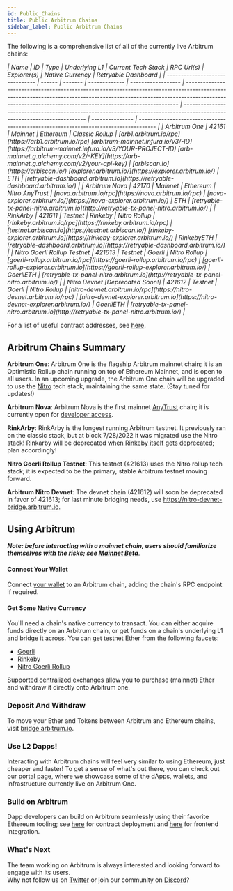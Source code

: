 ```yaml
---
id: Public_Chains
title: Public Arbitrum Chains
sidebar_label: Public Arbitrum Chains
---
```


The following is a comprehensive list of all of the currently live Arbitrum chains:

<em id="public-chains-table" class="arb-docs-table">
| Name                            | ID     | Type    | Underlying L1 | Current Tech Stack | RPC Url(s)                                                                                                                                                                                                                              | Explorer(s)                                                                                                               | Native Currency | Retryable Dashboard                                                                  |
| ------------------------------- | ------ | ------- | ------------- | ------------------ | --------------------------------------------------------------------------------------------------------------------------------------------------------------------------------------------------------------------------------------- | ------------------------------------------------------------------------------------------------------------------------- | --------------- | ------------------------------------------------------------------------------------ |
| Arbitrum One                    | 42161  | Mainnet | Ethereum      | Classic Rollup     | [arb1.arbitrum.io/rpc](https://arb1.arbitrum.io/rpc) [arbitrum-mainnet.infura.io/v3/-ID](https://arbitrum-mainnet.infura.io/v3/YOUR-PROJECT-ID)  [arb-mainnet.g.alchemy.com/v2/-KEY](https://arb-mainnet.g.alchemy.com/v2/your-api-key) | [arbiscan.io](https://arbiscan.io/) [explorer.arbitrum.io/](https://explorer.arbitrum.io/)                                | ETH             | [retryable-dashboard.arbitrum.io](https://retryable-dashboard.arbitrum.io/)          |
| Arbitrum Nova                   | 42170  | Mainnet | Ethereum      | Nitro AnyTrust     | [nova.arbitrum.io/rpc](https://nova.arbitrum.io/rpc)                                                                                                                                                                                    | [nova-explorer.arbitrum.io/](https://nova-explorer.arbitrum.io/)                                                          | ETH             | [retryable-tx-panel-nitro.arbitrum.io](http://retryable-tx-panel-nitro.arbitrum.io/) |
| RinkArby                        | 421611 | Testnet | Rinkeby       | Nitro Rollup       | [rinkeby.arbitrum.io/rpc](https://rinkeby.arbitrum.io/rpc)                                                                                                                                                                              | [testnet.arbiscan.io](https://testnet.arbiscan.io/) [rinkeby-explorer.arbitrum.io](https://rinkeby-explorer.arbitrum.io/) | RinkebyETH      | [retryable-dashboard.arbitrum.io](https://retryable-dashboard.arbitrum.io/)          |
| Nitro Goerli Rollup Testnet     | 421613 | Testnet | Goerli        | Nitro Rollup       | [goerli-rollup.arbitrum.io/rpc](https://goerli-rollup.arbitrum.io/rpc)                                                                                                                                                                  | [goerli-rollup-explorer.arbitrum.io](https://goerli-rollup-explorer.arbitrum.io/)                                         | GoerliETH       | [retryable-tx-panel-nitro.arbitrum.io](http://retryable-tx-panel-nitro.arbitrum.io/) |
| Nitro Devnet [Deprecated Soon!] | 421612 | Testnet | Goerli        | Nitro Rollup       | [nitro-devnet.arbitrum.io/rpc](https://nitro-devnet.arbitrum.io/rpc)                                                                                                                                                                    | [nitro-devnet-explorer.arbitrum.io](https://nitro-devnet-explorer.arbitrum.io/)                                           | GoerliETH       | [retryable-tx-panel-nitro.arbitrum.io](http://retryable-tx-panel-nitro.arbitrum.io/) |
</em>

For a list of useful contract addresses, see [here](Useful_Addresses.md).

## Arbitrum Chains Summary

**Arbitrum One**: Arbitrum One is the flagship Arbitrum mainnet chain; it is an Optimistic Rollup chain running on top of Ethereum Mainnet, and is open to all users. In an upcoming upgrade, the Arbitrum One chain will be upgraded to use the [Nitro](https://medium.com/offchainlabs/its-nitro-time-86944693bf29) tech stack, maintaining the same state. (Stay tuned for updates!)

**Arbitrum Nova**: Arbitrum Nova is the first mainnet [AnyTrust](AnyTrust.md) chain; it is currently open for [developer access](https://medium.com/offchainlabs/introducing-nova-arbitrum-anytrust-mainnet-is-open-for-developers-9a54692f345e).

**RinkArby**: RinkArby is the longest running Arbitrum testnet. It previously ran on the classic stack, but at block 7/28/2022 it was migrated use the Nitro stack! Rinkarby will be deprecated [when Rinkeby itself gets deprecated](https://blog.ethereum.org/2022/06/21/testnet-deprecation/); plan accordingly!

**Nitro Goerli Rollup Testnet**: This testnet (421613) uses the Nitro rollup tech stack; it is expected to be the primary, stable Arbitrum testnet moving forward.

**Arbitrum Nitro Devnet**: The devnet chain (421612) will soon be deprecated in favor of 421613; for last minute bridging needs, use https://nitro-devnet-bridge.arbitrum.io.

## Using Arbitrum

_**Note: before interacting with a mainnet chain, users should familiarize themselves with the risks; see [Mainnet Beta](Mainnet.md)**_.

#### Connect Your Wallet

Connect [your wallet](https://portal.arbitrum.one/#wallets) to an Arbitrum chain, adding the chain's RPC endpoint if required.

#### Get Some Native Currency

You'll need a chain's native currency to transact. You can either acquire funds directly on an Arbitrum chain, or get funds on a chain's underlying L1 and bridge it across. You can get testnet Ether from the following faucets:

- [Goerli](https://goerlifaucet.com/)
- [Rinkeby](https://faucet.rinkeby.io/)
- [Nitro Goerli Rollup](https://twitter.com/intent/tweet?text=ok%20I%20need%20@arbitrum%20to%20give%20me%20Nitro%20testnet%20gas.%20like%20VERY%20SOON.%20I%20cant%20take%20this,%20I%E2%80%99ve%20been%20waiting%20for%20@nitro_devnet%20release.%20I%20just%20want%20to%20start%20developing.%20but%20I%20need%20the%20gas%20IN%20MY%20WALLET%20NOW.%20can%20devs%20DO%20SOMETHING??%20%20SEND%20HERE:%200xAddA0B73Fe69a6E3e7c1072Bb9523105753e08f8)

[Supported centralized exchanges](https://portal.arbitrum.one/#centralizedexchanges) allow you to purchase (mainnet) Ether and withdraw it directly onto Arbitrum one.

### Deposit And Withdraw

To move your Ether and Tokens between Arbitrum and Ethereum chains, visit [bridge.arbitrum.io](https://bridge.arbitrum.io/).

### Use L2 Dapps!

Interacting with Arbitrum chains will feel very similar to using Ethereum, just cheaper and faster! To get a sense of what's out there, you can check out our [portal page](https://portal.arbitrum.one/), where we showcase some of the dApps, wallets, and infrastructure currently live on Arbitrum One.

### Build on Arbitrum

Dapp developers can build on Arbitrum seamlessly using their favorite Ethereum tooling; see [here](Contract_Deployment.md) for contract deployment and [here](Frontend_Integration.md) for frontend integration.

### What's Next

The team working on Arbitrum is always interested and looking forward to engage with its users.  
Why not follow us on [Twitter](https://twitter.com/arbitrum) or join our community on [Discord](https://discord.gg/5KE54JwyTs)?
